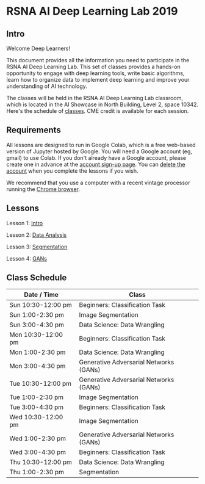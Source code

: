 
# RSNA AI Deep Learning Lab 2019

## Intro

Welcome Deep Learners!  

This document provides all the information you need to participate in the RSNA AI Deep Learning Lab. This set of classes provides a hands-on opportunity to engage with deep learning tools, write basic algorithms, learn how to organize data to implement deep learning and improve your understanding of AI technology. 

The classes will be held in the RSNA AI Deep Learning Lab classroom, which is located in the AI Showcase in North Building, Level 2, space 10342. Here's the schedule of [classes](#class-schedule). CME credit is available for each session.


## Requirements

All lessons are designed to run in Google Colab, which is a free web-based version of Jupyter hosted by Google. You will need a Google account (eg, gmail) to use Colab. If you don't already have a Google account, please create one in advance at the [account sign-up page](https://accounts.google.com/signup/v2/webcreateaccount?flowName=GlifWebSignIn&flowEntry=SignUp). You can [delete the account](https://support.google.com/accounts/answer/32046?hl=en) when you complete the lessons if you wish. 

We recommend that you use a computer with a recent vintage processor running the [Chrome browser](https://www.google.com/chrome/). 

## Lessons

Lesson 1: [Intro](https://colab.research.google.com/github/RSNA/AI-Deep-Learning-Lab/blob/master/IntrotoDeepLearning.ipynb)

Lesson 2: [Data Analysis](https://colab.research.google.com/github/ImagingInformatics/machine-learning/blob/master/SiiM2019/MLcourse_Notebook_1_update.ipynb)

Lesson 3: [Segmentation](https://colab.research.google.com/github/fangyi-mdai/rsna-2019-segmentation/blob/master/brain_segmentation.ipynb) 

Lesson 4: [GANs](https://colab.research.google.com/github/RSNA/AI-Deep-Learning-Lab/blob/master/DeepLearningLab-BasicGAN.ipynb)


## Class Schedule

| Date / Time | Class |
| --- | --- |
| Sun 10:30-12:00 pm | Beginners: Classification Task |
| Sun 1:00-2:30 pm | Image Segmentation |
| Sun 3:00-4:30 pm | Data Science: Data Wrangling |
| Mon 10:30-12:00 pm | Beginners: Classification Task |
| Mon 1:00-2:30 pm | Data Science: Data Wrangling |
| Mon 3:00-4:30 pm | Generative Adversarial Networks (GANs) |
| Tue 10:30-12:00 pm | Generative Adversarial Networks (GANs) |
| Tue 1:00-2:30 pm | Image Segmentation |
| Tue 3:00-4:30 pm | Beginners: Classification Task |
| Wed 10:30-12:00 pm | Image Segmentation |
| Wed 1:00-2:30 pm | Generative Adversarial Networks (GANs) |
| Wed 3:00-4:30 pm | Beginners: Classification Task |
| Thu 10:30-12:00 pm | Data Science: Data Wrangling |
| Thu 1:00-2:30 pm | Segmentation |

	
